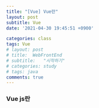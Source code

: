```yaml
---
title: "[Vue] Vue란"
layout: post
subtitle: Vue
date: '2021-04-30 19:45:51 +0900'

categories: class
tags: Vue
# layout: post
# title:  WebFrontEnd
# subtitle:   "시작하기"
# categories: study
# tags: java
comments: true
---
```


### Vue js란